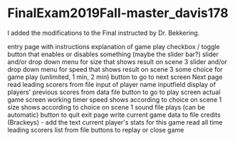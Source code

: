 # FinalExam2019Fall-master_davis178
 
I added the modifications to the Final instructed by Dr. Bekkering.

entry page with instructions
explanation of game play
checkbox / toggle button that enables or disables something (maybe the slider bar?)
slider and/or drop down menu for size that shows result on scene 3
slider and/or drop down menu for speed that shows result on scene 3
some choice for game play (unlimited, 1 min, 2 min)
button to go to next screen
Next page
read leading scorers from file
input of player name inputfield
display of players' previous scores from data file
button to go to play screen
actual game screen
working timer
speed shows according to choice on scene 1
size shows according to choice on scene 1
sound file plays (can be automatic)
button to quit
exit page
write current game data to file
credits (Brackeys) - add the text
current player's stats for this game
read all time leading scorers list from file
buttons to replay or close game
